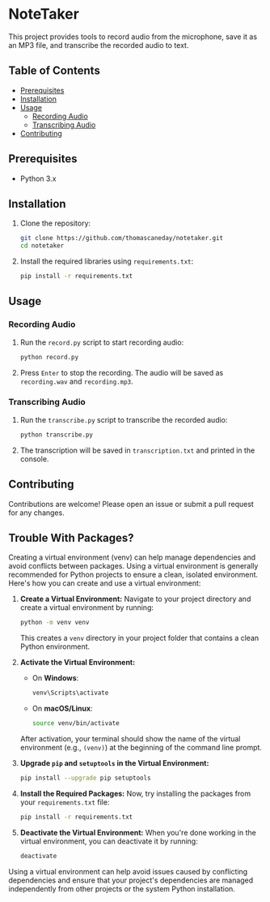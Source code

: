 # NoteTaker

This project provides tools to record audio from the microphone, save it as an MP3 file, and transcribe the recorded audio to text.

## Table of Contents

- [Prerequisites](#prerequisites)
- [Installation](#installation)
- [Usage](#usage)
  - [Recording Audio](#recording-audio)
  - [Transcribing Audio](#transcribing-audio)
- [Contributing](#contributing)

## Prerequisites

- Python 3.x

## Installation

1. Clone the repository:

    ```sh
    git clone https://github.com/thomascaneday/notetaker.git
    cd notetaker
    ```

2. Install the required libraries using `requirements.txt`:

    ```sh
    pip install -r requirements.txt
    ```

## Usage

### Recording Audio

1. Run the `record.py` script to start recording audio:

    ```sh
    python record.py
    ```

2. Press `Enter` to stop the recording. The audio will be saved as `recording.wav` and `recording.mp3`.

### Transcribing Audio

1. Run the `transcribe.py` script to transcribe the recorded audio:

    ```sh
    python transcribe.py
    ```

2. The transcription will be saved in `transcription.txt` and printed in the console.

## Contributing

Contributions are welcome! Please open an issue or submit a pull request for any changes.

## Trouble With Packages?
Creating a virtual environment (venv) can help manage dependencies and avoid conflicts between packages. Using a virtual environment is generally recommended for Python projects to ensure a clean, isolated environment. Here's how you can create and use a virtual environment:

1. **Create a Virtual Environment:**
   Navigate to your project directory and create a virtual environment by running:
   ```bash
   python -m venv venv
   ```
   This creates a `venv` directory in your project folder that contains a clean Python environment.

2. **Activate the Virtual Environment:**
   - On **Windows**:
     ```bash
     venv\Scripts\activate
     ```
   - On **macOS/Linux**:
     ```bash
     source venv/bin/activate
     ```

   After activation, your terminal should show the name of the virtual environment (e.g., `(venv)`) at the beginning of the command line prompt.

3. **Upgrade `pip` and `setuptools` in the Virtual Environment:**
   ```bash
   pip install --upgrade pip setuptools
   ```

4. **Install the Required Packages:**
   Now, try installing the packages from your `requirements.txt` file:
   ```bash
   pip install -r requirements.txt
   ```

5. **Deactivate the Virtual Environment:**
   When you're done working in the virtual environment, you can deactivate it by running:
   ```bash
   deactivate
   ```

Using a virtual environment can help avoid issues caused by conflicting dependencies and ensure that your project's dependencies are managed independently from other projects or the system Python installation.
